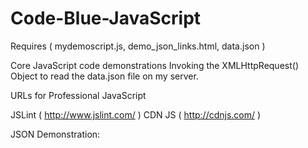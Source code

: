 Code-Blue-JavaScript
====================
Requires ( mydemoscript.js, demo_json_links.html, data.json )

Core JavaScript code demonstrations
Invoking the XMLHttpRequest() Object
to read the data.json file on my server.





URLs for Professional JavaScript
  
  JSLint ( http://www.jslint.com/ )
  CDN JS ( http://cdnjs.com/      )
  
  

JSON Demonstration: 

